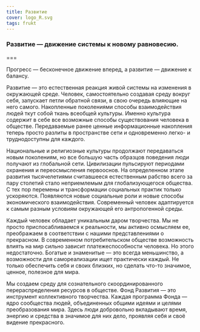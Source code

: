 ```yaml
---
title: Развитие
cover: logo_R.svg
tags: frukt
---
```


### Развитие — движение системы к новому равновесию.

===

Прогресс — бесконечное движение вперед, а развитие — движение к балансу.

Развитие — это естественная реакция живой системы на изменения в окружающей среде. Человек, самостоятельно создавая среду вокруг себя, запускает петли обратной связи, в свою очередь влияющие на него самого. Накопленные поколениями способы взаимодействия людей ткут собой ткань всеобщей культуры. Именно культура содержит в себе все возможные способы существования человека в обществе. Передаваемые ранее ценные информационные накопления теперь просто разлиты в пространстве сети и одновременно легко- и труднодоступны для каждого.

Национальные и религиозные культуры продолжают передаваться новым поколениям, но все большую часть образцов поведения люди получают из глобальной сети. Цивилизации пульсируют периодами охранения и переосмысления первооснов. На определенном этапе развития тысячелетиями считавшееся естественным рабство всего за пару столетий стало неприемлемым для глобализующегося общества. С тех пор перемены и трансформации социальных практик только ускоряются. Появляются новые социальные роли и новые способы экономического взаимодействия. Современный человек адаптируется к самым разным условиям окружающей его антропогенной среды.

Каждый человек обладает уникальным даром творчества. Мы не просто приспосабливаемся к реальности, мы активно осмысляем ее, преображаем в соответствии с нашими представлениями о прекрасном. В современном потребительском обществе возможность влиять на мир сильно зависит платежеспособности человека. Но этого недостаточно. Богатые и знаменитые — это всегда меньшинство, а возможности для самореализации ищет практически каждый. Не только обеспечить себя и своих близких, но сделать что-то значимое, ценное, полезное для мира.

Мы создаем среду для сознательного скоординированного перераспределения ресурсов в обществе. Фонд Развития — это инструмент коллективного творчества. Каждая программа Фонда — ядро сообщества людей, объединенных общими идеями и целями преобразования мира. Здесь люди добровольно вкладывают время, энергию и средства в значимое для них дело, проявляя себя и своё видение прекрасного.
